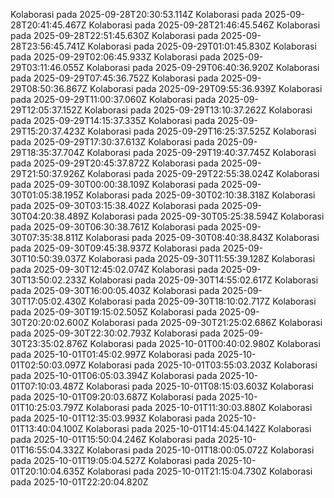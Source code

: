 
Kolaborasi pada 2025-09-28T20:30:53.114Z
Kolaborasi pada 2025-09-28T20:41:45.467Z
Kolaborasi pada 2025-09-28T21:46:45.546Z
Kolaborasi pada 2025-09-28T22:51:45.630Z
Kolaborasi pada 2025-09-28T23:56:45.741Z
Kolaborasi pada 2025-09-29T01:01:45.830Z
Kolaborasi pada 2025-09-29T02:06:45.933Z
Kolaborasi pada 2025-09-29T03:11:46.055Z
Kolaborasi pada 2025-09-29T06:40:36.920Z
Kolaborasi pada 2025-09-29T07:45:36.752Z
Kolaborasi pada 2025-09-29T08:50:36.867Z
Kolaborasi pada 2025-09-29T09:55:36.939Z
Kolaborasi pada 2025-09-29T11:00:37.060Z
Kolaborasi pada 2025-09-29T12:05:37.152Z
Kolaborasi pada 2025-09-29T13:10:37.262Z
Kolaborasi pada 2025-09-29T14:15:37.335Z
Kolaborasi pada 2025-09-29T15:20:37.423Z
Kolaborasi pada 2025-09-29T16:25:37.525Z
Kolaborasi pada 2025-09-29T17:30:37.613Z
Kolaborasi pada 2025-09-29T18:35:37.704Z
Kolaborasi pada 2025-09-29T19:40:37.745Z
Kolaborasi pada 2025-09-29T20:45:37.872Z
Kolaborasi pada 2025-09-29T21:50:37.926Z
Kolaborasi pada 2025-09-29T22:55:38.024Z
Kolaborasi pada 2025-09-30T00:00:38.109Z
Kolaborasi pada 2025-09-30T01:05:38.195Z
Kolaborasi pada 2025-09-30T02:10:38.318Z
Kolaborasi pada 2025-09-30T03:15:38.402Z
Kolaborasi pada 2025-09-30T04:20:38.489Z
Kolaborasi pada 2025-09-30T05:25:38.594Z
Kolaborasi pada 2025-09-30T06:30:38.761Z
Kolaborasi pada 2025-09-30T07:35:38.811Z
Kolaborasi pada 2025-09-30T08:40:38.843Z
Kolaborasi pada 2025-09-30T09:45:38.937Z
Kolaborasi pada 2025-09-30T10:50:39.037Z
Kolaborasi pada 2025-09-30T11:55:39.128Z
Kolaborasi pada 2025-09-30T12:45:02.074Z
Kolaborasi pada 2025-09-30T13:50:02.233Z
Kolaborasi pada 2025-09-30T14:55:02.617Z
Kolaborasi pada 2025-09-30T16:00:05.403Z
Kolaborasi pada 2025-09-30T17:05:02.430Z
Kolaborasi pada 2025-09-30T18:10:02.717Z
Kolaborasi pada 2025-09-30T19:15:02.505Z
Kolaborasi pada 2025-09-30T20:20:02.600Z
Kolaborasi pada 2025-09-30T21:25:02.686Z
Kolaborasi pada 2025-09-30T22:30:02.793Z
Kolaborasi pada 2025-09-30T23:35:02.876Z
Kolaborasi pada 2025-10-01T00:40:02.980Z
Kolaborasi pada 2025-10-01T01:45:02.997Z
Kolaborasi pada 2025-10-01T02:50:03.097Z
Kolaborasi pada 2025-10-01T03:55:03.203Z
Kolaborasi pada 2025-10-01T06:05:03.394Z
Kolaborasi pada 2025-10-01T07:10:03.487Z
Kolaborasi pada 2025-10-01T08:15:03.603Z
Kolaborasi pada 2025-10-01T09:20:03.687Z
Kolaborasi pada 2025-10-01T10:25:03.797Z
Kolaborasi pada 2025-10-01T11:30:03.880Z
Kolaborasi pada 2025-10-01T12:35:03.993Z
Kolaborasi pada 2025-10-01T13:40:04.100Z
Kolaborasi pada 2025-10-01T14:45:04.142Z
Kolaborasi pada 2025-10-01T15:50:04.246Z
Kolaborasi pada 2025-10-01T16:55:04.332Z
Kolaborasi pada 2025-10-01T18:00:05.072Z
Kolaborasi pada 2025-10-01T19:05:04.527Z
Kolaborasi pada 2025-10-01T20:10:04.635Z
Kolaborasi pada 2025-10-01T21:15:04.730Z
Kolaborasi pada 2025-10-01T22:20:04.820Z